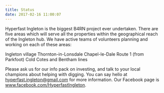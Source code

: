 ```yaml
---
title: Status
date: 2017-02-16 11:00:07
---
```

Hyperfast Ingleton is the biggest B4RN project ever undertaken. There are five areas which will serve all the properties within the geographical reach of the Ingleton hub. We have active teams of volunteers planning and working on each of these areas:

Ingleton village
Thornton-in-Lonsdale
Chapel-le-Dale
Route 1 (from Parkfoot)
Cold Cotes and Bentham lines

Please ask us for our info pack on investing, and talk to your local champions about helping with digging.  You can say hello at hyperfast.ingleton@gmail.com for more information. Our Facebook page is www.facebook.com/HyperfastIngleton.
